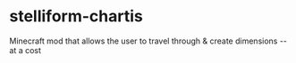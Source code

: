 # stelliform-chartis
Minecraft mod that allows the user to travel through &amp; create dimensions -- at a cost

